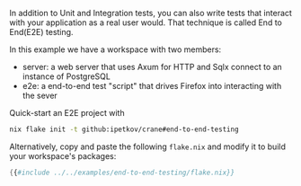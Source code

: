 In addition to Unit and Integration tests, you can also write tests that
interact with your application as a real user would.
That technique is called End to End(E2E) testing.

In this example we have a workspace with two members:

* server: a web server that uses Axum for HTTP and Sqlx
  connect to an instance of PostgreSQL
* e2e: a end-to-end test "script" that drives
  Firefox into interacting with the sever

Quick-start an E2E project with

```sh
nix flake init -t github:ipetkov/crane#end-to-end-testing
```

Alternatively, copy and paste the following `flake.nix` and modify it to build your workspace's packages:

```nix
{{#include ../../examples/end-to-end-testing/flake.nix}}
```
